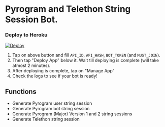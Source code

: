 # Pyrogram and Telethon String Session Bot.

### Deploy to Heroku

[![Deploy](https://www.herokucdn.com/deploy/button.svg)](https://heroku.com/deploy?template=https://github.com/ANES0H/string)

1. Tap on above button and fill `API_ID`, `API_HASH`, `BOT_TOKEN` (and `MUST_JOIN`).
2. Then tap "Deploy App" below it. Wait till deploying is complete (will take atmost 2 minutes).
3. After deploying is complete, tap on "Manage App"
4. Check the logs to see if your bot is ready!


## Functions

- Generate Pyrogram user string session
- Generate Pyrogram bot string session
- Generate Pyrogram (Major) Version 1 and 2 string sessions
- Generate Telethon string session
